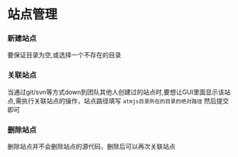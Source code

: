 # 站点管理
### 新建站点
要保证目录为空,或选择一个不存在的目录
### 关联站点
当通过git/svn等方式down到团队其他人创建过的站点时,要想让GUI里面显示该站点,需执行关联站点的操作，站点路径填写 `atmjs目录所在的目录的绝对路径` 然后提交即可

### 删除站点
删除站点并不会删除站点的源代码，删除后可以再次关联站点